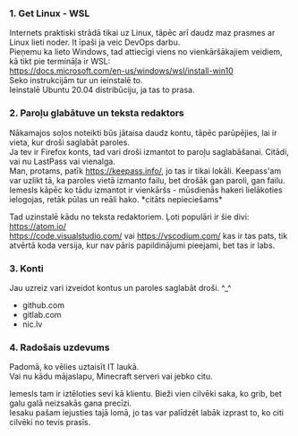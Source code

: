 ### 1. Get Linux - WSL
Internets praktiski strādā tikai uz Linux, tāpēc arī daudz maz prasmes ar Linux
lieti noder. It īpaši ja veic DevOps darbu.  
Pieņemu ka lieto Windows, tad attiecīgi viens no vienkāršākajiem veidiem,
kā tikt pie termināļa ir WSL:  
https://docs.microsoft.com/en-us/windows/wsl/install-win10  
Seko instrukcijām tur un ieinstalē to.  
Ieinstalē Ubuntu 20.04 distribūciju, ja tas to prasa.

### 2. Paroļu glabātuve un teksta redaktors
Nākamajos soļos noteikti būs jātaisa daudz kontu, tāpēc parūpējies,
lai ir vieta, kur droši saglabāt paroles.  
Ja tev ir Firefox konts, tad vari droši izmantot to paroļu saglabāšanai.
Citādi, vai nu LastPass vai vienalga.  
Man, protams, patīk https://keepass.info/, jo tas ir tikai lokāli.
Keepass'am var uzlikt tā, ka paroles vietā izmanto failu,
bet drošāk gan paroli, gan failu.  
Iemesls kāpēc ko tādu izmantot ir vienkāršs - mūsdienās hakeri lielākoties
ielogojas, retāk pūlas un reāli hako. \*citāts nepieciešams\*  

Tad uzinstalē kādu no teksta redaktoriem. Ļoti populāri ir šie divi:  
https://atom.io/  
https://code.visualstudio.com/ vai https://vscodium.com/ kas ir tas pats,
tik atvērtā koda versija, kur nav pāris papildinājumi pieejami, bet tas ir labs.

### 3. Konti
Jau uzreiz vari izveidot kontus un paroles saglabāt droši. ^_^
- github.com
- gitlab.com
- nic.lv

### 4. Radošais uzdevums
Padomā, ko vēlies uztaisīt IT laukā.   
Vai nu kādu mājaslapu, Minecraft serveri vai jebko citu.  

Iemesls tam ir iztēloties sevi kā klientu. Bieži vien cilvēki saka, ko grib,
bet galu galā neizsakās gana precīzi.  
Iesaku pašam iejusties tajā lomā, jo tas var palīdzēt labāk izprast to,
ko citi cilvēki no tevis prasīs.  
